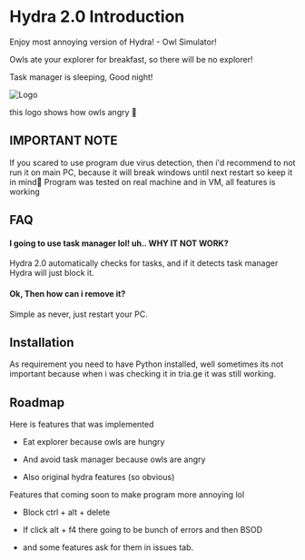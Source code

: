 # Hydra 2.0 Introduction
Enjoy most annoying version of Hydra! - Owl Simulator!

Owls ate your explorer for breakfast, so there will be no explorer! 

Task manager is sleeping, Good night!

![Logo](https://files.catbox.moe/8xznbq.jpg)

this logo shows how owls angry 🤫

## IMPORTANT NOTE
If you scared to use program due virus detection, then i'd recommend to not run it on main PC, because it will break windows until next restart so keep it in mind🤫
Program was tested on real machine and in VM, all features is working

## FAQ

#### I going to use task manager lol! uh.. WHY IT NOT WORK?

Hydra 2.0 automatically checks for tasks, and if it detects task manager Hydra will just block it.

#### Ok, Then how can i remove it?

Simple as never, just restart your PC.


## Installation

As requirement you need to have Python installed, well sometimes its not important because when i was checking it in tria.ge it was still working.
    
## Roadmap

Here is features that was implemented

- Eat explorer because owls are hungry 

- And avoid task manager because owls are angry

- Also original hydra features (so obvious)

Features that coming soon
to make program more annoying lol
- Block ctrl + alt + delete

- If click alt + f4 there going to be bunch of errors  and then BSOD

- and some features ask for them in issues tab.

